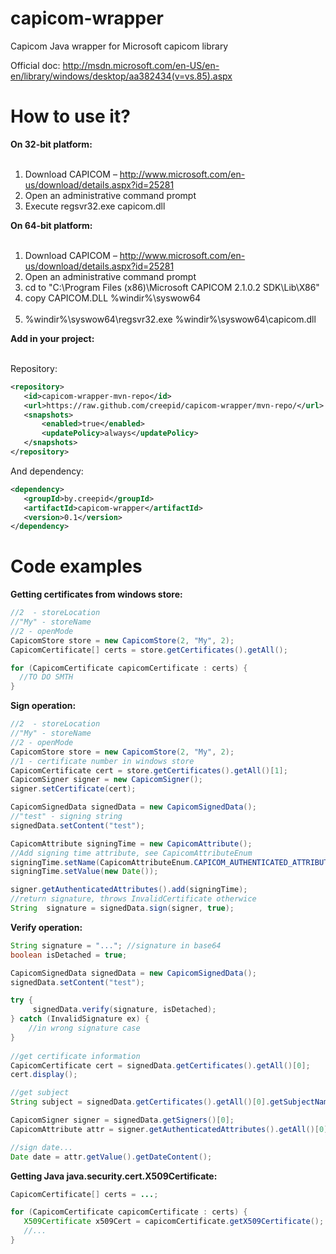 capicom-wrapper
===============

Capicom Java wrapper for Microsoft capicom library

Official doc: http://msdn.microsoft.com/en-US/en-en/library/windows/desktop/aa382434(v=vs.85).aspx

How to use it?
===============
<b>On 32-bit platform:</b><br/><br/>
1. Download CAPICOM – http://www.microsoft.com/en-us/download/details.aspx?id=25281<br/>
2. Open an administrative command prompt<br/>
3. Execute regsvr32.exe capicom.dll

<b>On 64-bit platform:</b><br/><br/>
1. Download CAPICOM – http://www.microsoft.com/en-us/download/details.aspx?id=25281<br/>
2. Open an administrative command prompt<br/>
3. cd to "C:\Program Files (x86)\Microsoft CAPICOM 2.1.0.2 SDK\Lib\X86"<br/>
4. copy CAPICOM.DLL %windir%\syswow64</br><br/>
5. %windir%\syswow64\regsvr32.exe %windir%\syswow64\capicom.dll<br/>

<b>Add in your project:</b><br/><br/>

Repository: 
```xml
<repository>
   <id>capicom-wrapper-mvn-repo</id>
   <url>https://raw.github.com/creepid/capicom-wrapper/mvn-repo/</url>
   <snapshots>
       <enabled>true</enabled>
       <updatePolicy>always</updatePolicy>
   </snapshots>
</repository>
```

And dependency:
```xml
<dependency>
   <groupId>by.creepid</groupId>
   <artifactId>capicom-wrapper</artifactId>
   <version>0.1</version>
</dependency>
```

Code examples
===============
<b>Getting certificates from windows store:</b>

```JAVA
//2  - storeLocation
//"My" - storeName
//2 - openMode
CapicomStore store = new CapicomStore(2, "My", 2);
CapicomCertificate[] certs = store.getCertificates().getAll();

for (CapicomCertificate capicomCertificate : certs) {
  //TO DO SMTH           
}
```

<b>Sign operation:</b>

```JAVA
//2  - storeLocation
//"My" - storeName
//2 - openMode
CapicomStore store = new CapicomStore(2, "My", 2);
//1 - certificate number in windows store
CapicomCertificate cert = store.getCertificates().getAll()[1];
CapicomSigner signer = new CapicomSigner();
signer.setCertificate(cert);

CapicomSignedData signedData = new CapicomSignedData();
//"test" - signing string
signedData.setContent("test");

CapicomAttribute signingTime = new CapicomAttribute();
//Add signing time attribute, see CapicomAttributeEnum                 
signingTime.setName(CapicomAttributeEnum.CAPICOM_AUTHENTICATED_ATTRIBUTE_SIGNING_TIME);
signingTime.setValue(new Date());

signer.getAuthenticatedAttributes().add(signingTime);
//return signature, throws InvalidCertificate otherwice 
String  signature = signedData.sign(signer, true);

```

<b>Verify operation:</b>
```JAVA
String signature = "..."; //signature in base64
boolean isDetached = true;

CapicomSignedData signedData = new CapicomSignedData();
signedData.setContent("test");

try {
     signedData.verify(signature, isDetached);
} catch (InvalidSignature ex) {
    //in wrong signature case
}
   
//get certificate information        
CapicomCertificate cert = signedData.getCertificates().getAll()[0];
cert.display();

//get subject
String subject = signedData.getCertificates().getAll()[0].getSubjectName();

CapicomSigner signer = signedData.getSigners()[0];
CapicomAttribute attr = signer.getAuthenticatedAttributes().getAll()[0];

//sign date...
Date date = attr.getValue().getDateContent();
```
<b>Getting Java java.security.cert.X509Certificate:</b>
```JAVA
CapicomCertificate[] certs = ...;

for (CapicomCertificate capicomCertificate : certs) {
   X509Certificate x509Cert = capicomCertificate.getX509Certificate();
   //...           
}
```
